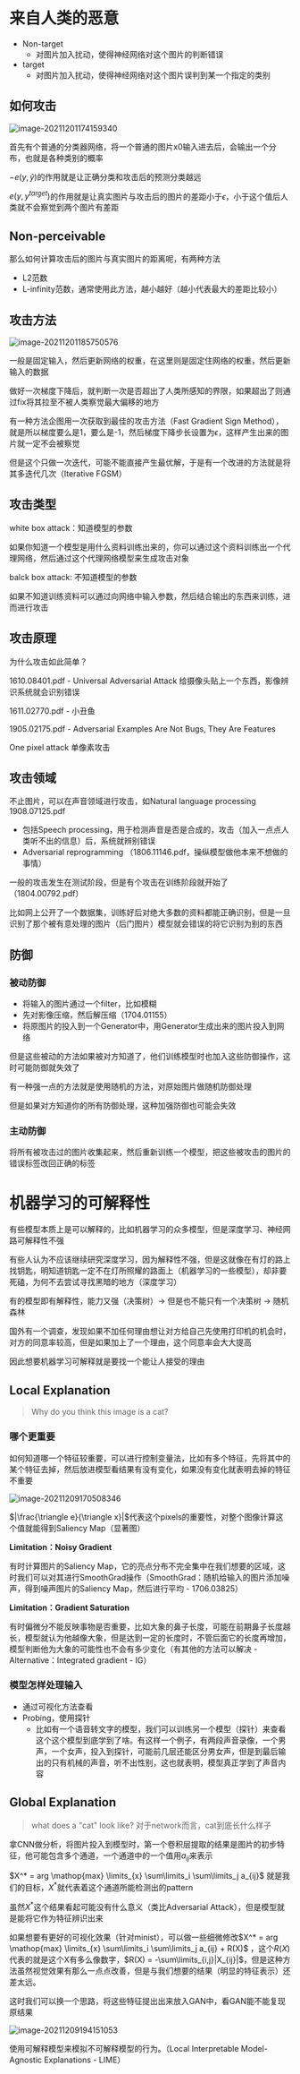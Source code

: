# 来自人类的恶意

+ Non-target
  + 对图片加入扰动，使得神经网络对这个图片的判断错误
+ target
  + 对图片加入扰动，使得神经网络对这个图片误判到某一个指定的类别

## 如何攻击

 ![image-20211201174159340](img/image-20211201174159340.png)

首先有个普通的分类器网络，将一个普通的图片x0输入进去后，会输出一个分布，也就是各种类别的概率

$-e(y, \hat{y})$的作用就是让正确分类和攻击后的预测分类越远

$e(y, y^{target})$的作用就是让真实图片与攻击后的图片的差距小于$\epsilon$，小于这个值后人类就不会察觉到两个图片有差距

## Non-perceivable

那么如何计算攻击后的图片与真实图片的距离呢，有两种方法

+ L2范数
+ L-infinity范数，通常使用此方法，越小越好（越小代表最大的差距比较小）

## 攻击方法

 ![image-20211201185750576](img/image-20211201185750576.png)

一般是固定输入，然后更新网络的权重，在这里则是固定住网络的权重，然后更新输入的数据

做好一次梯度下降后，就判断一次是否超出了人类所感知的界限，如果超出了则通过fix将其拉至不被人类察觉最大偏移的地方

有一种方法企图用一次获取到最佳的攻击方法（Fast Gradient Sign Method），就是所以梯度要么是1，要么是-1，然后梯度下降步长设置为$\epsilon$，这样产生出来的图片就一定不会被察觉

但是这个只做一次迭代，可能不能直接产生最优解，于是有一个改进的方法就是将其多迭代几次（Iterative FGSM）

## 攻击类型

white box attack：知道模型的参数

如果你知道一个模型是用什么资料训练出来的，你可以通过这个资料训练出一个代理网络，然后通过这个代理网络模型来生成攻击对象

 

balck box attack: 不知道模型的参数

如果不知道训练资料可以通过向网络中输入参数，然后结合输出的东西来训练，进而进行攻击

 

## 攻击原理

为什么攻击如此简单？

1610.08401.pdf -  Universal Adversarial Attack  给摄像头贴上一个东西，影像辨识系统就会识别错误

1611.02770.pdf - 小丑鱼

1905.02175.pdf - Adversarial Examples Are Not Bugs, They Are Features

One pixel attack 单像素攻击

## 攻击领域

不止图片，可以在声音领域进行攻击，如Natural language processing 1908.07125.pdf

+ 包括Speech processing，用于检测声音是否是合成的，攻击（加入一点点人类听不出的信息）后，系统就辨别错误
+ Adversarial reprogramming （1806.11146.pdf，操纵模型做他本来不想做的事情）

一般的攻击发生在测试阶段，但是有个攻击在训练阶段就开始了（1804.00792.pdf）

比如网上公开了一个数据集，训练好后对绝大多数的资料都能正确识别，但是一旦识别了那个被有意处理的图片（后门图片）模型就会错误的将它识别为别的东西

## 防御

### 被动防御

+ 将输入的图片通过一个filter，比如模糊
+ 先对影像压缩，然后解压缩（1704.01155）
+ 将原图片的投入到一个Generator中，用Generator生成出来的图片投入到网络

但是这些被动的方法如果被对方知道了，他们训练模型时也加入这些防御操作，这时可能防御就失效了

有一种强一点的方法就是使用随机的方法，对原始图片做随机防御处理

但是如果对方知道你的所有防御处理，这种加强防御也可能会失效

### 主动防御

将所有被攻击过的图片收集起来，然后重新训练一个模型，把这些被攻击的图片的错误标签改回正确的标签



# 机器学习的可解释性

有些模型本质上是可以解释的，比如机器学习的众多模型，但是深度学习、神经网路可解释性不强

有些人认为不应该继续研究深度学习，因为解释性不强，但是这就像在有灯的路上找钥匙，明知道钥匙一定不在灯所照耀的路面上（机器学习的一些模型），却非要死磕，为何不去尝试寻找黑暗的地方（深度学习）



有的模型即有解释性，能力又强（决策树）-> 但是也不能只有一个决策树  ->  随机森林



国外有一个调查，发现如果不加任何理由想让对方给自己先使用打印机的机会时，对方的同意率较高，但是如果加上了一个理由，这个同意率会大大提高

因此想要机器学习可解释就是要找一个能让人接受的理由

## Local Explanation

> Why do you think this image is a cat?

### 哪个更重要

如何知道哪一个特征较重要，可以进行控制变量法，比如有多个特征，先将其中的某个特征去掉，然后放进模型看结果有没有变化，如果没有变化就表明去掉的特征不重要

![image-20211209170508346](img/image-20211209170508346.png)

$|\frac{\triangle e}{\triangle x}|$代表这个pixels的重要性，对整个图像计算这个值就能得到Saliency Map（显著图）

**Limitation：Noisy Gradient**

有时计算图片的Saliency Map，它的亮点分布不完全集中在我们想要的区域，这时我们可以对其进行SmoothGrad操作（SmoothGrad：随机给输入的图片添加噪声，得到噪声图片的Saliency Map，然后进行平均 - 1706.03825）

**Limitation：Gradient Saturation**

有时偏微分不能反映事物是否重要，比如大象的鼻子长度，可能在前期鼻子长度越长，模型就认为他越像大象，但是达到一定的长度时，不管后面它的长度再增加，模型判断他为大象的可能性也不会有多少变化（有其他的方法可以解决 - Alternative：Integrated gradient  - IG）

### 模型怎样处理输入

+ 通过可视化方法查看
+ Probing，使用探针
  + 比如有一个语音转文字的模型，我们可以训练另一个模型（探针）来查看这个这个模型到底学到了啥。有这样一个例子，有两段声音录像，一个男声，一个女声，投入到探针，可能前几层还能区分男女声，但是到最后输出的只有机械的声音，听不出性别，这也就表明，模型真正学到了声音内容

## Global Explanation

> what does a  "cat" look like? 对于network而言，cat到底长什么样子

拿CNN做分析，将图片投入到模型时，第一个卷积层提取的结果是图片的初步特征，他可能包含多个通道，一个通道中的一个值用$a_{ij}$来表示

$X^* = arg \mathop{max} \limits_{x} \sum\limits_i \sum\limits_j a_{ij}$ 就是我们的目标，$X^*$就代表着这个通道所能检测出的pattern

虽然$X^*$这个结果看起可能没有什么意义（类比Adversarial  Attack），但是模型就是能将它作为特征辨识出来

如果想要有更好的可视化效果（针对minist），可以做一些细微修改$X^* = arg \mathop{max} \limits_{x} \sum\limits_i \sum\limits_j a_{ij} + R(X)$ ，这个$R(X)$代表的就是这个X有多么像数字，$R(X) = -\sum\limits_{i,j}|X_{ij}|$，但是这种方法虽然视觉效果有那么一点点改善，但是与我们想要的结果（明显的特征表示）还差太远。

这时我们可以换一个思路，将这些特征提出出来放入GAN中，看GAN能不能复现原结果

![image-20211209194151053](img/image-20211209194151053.png)

使用可解释模型来模拟不可解释模型的行为。（Local Interpretable Model-Agnostic Explanations - LIME）

